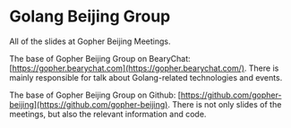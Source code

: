 Golang Beijing Group
=====================
All of the slides at Gopher Beijing Meetings.

The base of Gopher Beijing Group on BearyChat: [https://gopher.bearychat.com](https://gopher.bearychat.com/). There is mainly responsible for talk about Golang-related technologies and events.

The base of Gopher Beijing Group on Github: [https://github.com/gopher-beijing](https://github.com/gopher-beijing). There is not only slides of the meetings, but also the relevant information and code.


